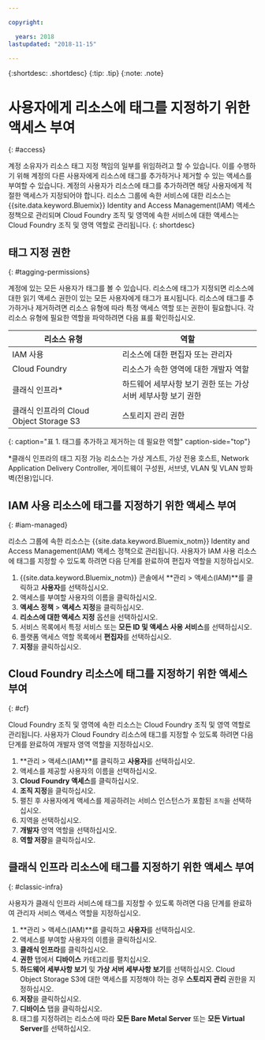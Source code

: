 ```yaml
---

copyright:

  years: 2018
lastupdated: "2018-11-15"

---
```


{:shortdesc: .shortdesc}
{:tip: .tip}
{:note: .note}


# 사용자에게 리소스에 태그를 지정하기 위한 액세스 부여	
{: #access}	
	
계정 소유자가 리소스 태그 지정 책임의 일부를 위임하려고 할 수 있습니다. 이를 수행하기 위해 계정의 다른 사용자에게 리소스에 태그를 추가하거나 제거할 수 있는 액세스를 부여할 수 있습니다. 계정의 사용자가 리소스에 태그를 추가하려면 해당 사용자에게 적절한 액세스가 지정되어야 합니다. 리소스 그룹에 속한 서비스에 대한 리소스는 {{site.data.keyword.Bluemix}} Identity and Access Management(IAM) 액세스 정책으로 관리되며 Cloud Foundry 조직 및 영역에 속한 서비스에 대한 액세스는 Cloud Foundry 조직 및 영역 역할로 관리됩니다.
{: shortdesc}

## 태그 지정 권한
{: #tagging-permissions}

계정에 있는 모든 사용자가 태그를 볼 수 있습니다. 리소스에 태그가 지정되면 리소스에 대한 읽기 액세스 권한이 있는 모든 사용자에게 태그가 표시됩니다. 리소스에 태그를 추가하거나 제거하려면 리소스 유형에 따라 특정 액세스 역할 또는 권한이 필요합니다. 각 리소스 유형에 필요한 역할을 파악하려면 다음 표를 확인하십시오. 


|리소스 유형 |역할 |
|--------|---------------|
|IAM 사용 |리소스에 대한 편집자 또는 관리자 | 
|Cloud Foundry |리소스가 속한 영역에 대한 개발자 역할 | 
|클래식 인프라* |하드웨어 세부사항 보기 권한 또는 가상 서버 세부사항 보기 권한 |
|클래식 인프라의 Cloud Object Storage S3 |스토리지 관리 권한 |
{: caption="표 1. 태그를 추가하고 제거하는 데 필요한 역할" caption-side="top"}

*클래식 인프라의 태그 지정 가능 리소스는 가상 게스트, 가상 전용 호스트, Network Application Delivery Controller, 게이트웨이 구성원, 서브넷, VLAN 및 VLAN 방화벽(전용)입니다.


## IAM 사용 리소스에 태그를 지정하기 위한 액세스 부여
{: #iam-managed}

리소스 그룹에 속한 리소스는 {{site.data.keyword.Bluemix_notm}} Identity and Access Management(IAM) 액세스 정책으로 관리됩니다. 사용자가 IAM 사용 리소스에 태그를 지정할 수 있도록 하려면 다음 단계를 완료하여 편집자 역할을 지정하십시오.

  1. {{site.data.keyword.Bluemix_notm}} 콘솔에서 **관리 > 액세스(IAM)**를 클릭하고 **사용자**를 선택하십시오.
  2. 액세스를 부여할 사용자의 이름을 클릭하십시오. 
  3. **액세스 정책** > **액세스 지정**을 클릭하십시오.
  4. **리소스에 대한 액세스 지정** 옵션을 선택하십시오.
  5. 서비스 목록에서 특정 서비스 또는 **모든 ID 및 액세스 사용 서비스**를 선택하십시오.
  6. 플랫폼 액세스 역할 목록에서 **편집자**를 선택하십시오. 
  7. **지정**을 클릭하십시오.

## Cloud Foundry 리소스에 태그를 지정하기 위한 액세스 부여
{: #cf}

Cloud Foundry 조직 및 영역에 속한 리소스는 Cloud Foundry 조직 및 영역 역할로 관리됩니다. 사용자가 Cloud Foundry 리소스에 태그를 지정할 수 있도록 하려면 다음 단계를 완료하여 개발자 영역 역할을 지정하십시오.

 1. **관리 > 액세스(IAM)**를 클릭하고 **사용자**를 선택하십시오.
2. 액세스를 제공할 사용자의 이름을 선택하십시오.
3. **Cloud Foundry 액세스**를 클릭하십시오. 
4. **조직 지정**을 클릭하십시오.
5. 펼친 후 사용자에게 액세스를 제공하려는 서비스 인스턴스가 포함된 `조직`을 선택하십시오. 
6. 지역을 선택하십시오. 
7. **개발자** 영역 역할을 선택하십시오.
8. **역할 저장**을 클릭하십시오.

## 클래식 인프라 리소스에 태그를 지정하기 위한 액세스 부여
{: #classic-infra}

사용자가 클래식 인프라 서비스에 태그를 지정할 수 있도록 하려면 다음 단계를 완료하여 관리자 서비스 액세스 역할을 지정하십시오.

  1. **관리 > 액세스(IAM)**를 클릭하고 **사용자**를 선택하십시오.
  2. 액세스를 부여할 사용자의 이름을 클릭하십시오.
  3. **클래식 인프라**를 클릭하십시오.
  4. **권한** 탭에서 **디바이스** 카테고리를 펼치십시오.
  5. **하드웨어 세부사항 보기** 및 **가상 서버 세부사항 보기**를 선택하십시오. Cloud Object Storage S3에 대한 액세스를 지정해야 하는 경우 **스토리지 관리** 권한을 지정하십시오.
  6. **저장**을 클릭하십시오.
  7. **디바이스** 탭을 클릭하십시오.
  8. 태그를 지정하려는 리소스에 따라 **모든 Bare Metal Server** 또는 **모든 Virtual Server**를 선택하십시오.


